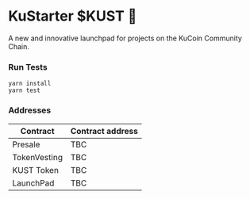 # KuStarter $KUST 🚀

A new and innovative launchpad for projects on the KuCoin Community Chain.

### Run Tests

```
yarn install
yarn test
```

### Addresses

| Contract | Contract address |
|----------|------------------|
| Presale          | TBC |
| TokenVesting     | TBC |
| KUST Token       | TBC |
| LaunchPad        | TBC | 
